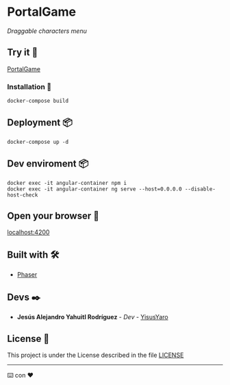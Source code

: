 # PortalGame

_Draggable characters menu_

## Try it 🚀

[PortalGame](https://p06.jesusyaro.repl.co/)

### Installation 🔧

```
docker-compose build
```

## Deployment 📦

```
docker-compose up -d
```

## Dev enviroment 📦

```
docker exec -it angular-container npm i
docker exec -it angular-container ng serve --host=0.0.0.0 --disable-host-check
```

## Open your browser 🚀

[localhost:4200](http://localhost:4200)



## Built with 🛠️

* [Phaser](https://phaser.io/) 


## Devs ✒️

* **Jesús Alejandro Yahuitl Rodríguez** - *Dev* - [YisusYaro](https://github.com/YisusYaro/)


## License 📄

This project is under the License described in the file [LICENSE](LICENSE)

---
⌨️ con ❤️
